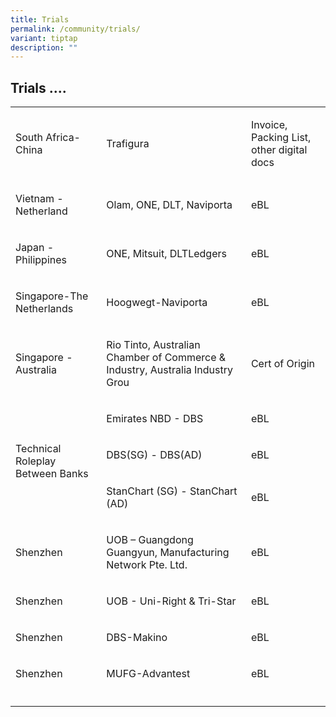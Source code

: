 ```yaml
---
title: Trials
permalink: /community/trials/
variant: tiptap
description: ""
---
```

<h2>Trials ....</h2>
<table style="minWidth: 75px">
<colgroup>
<col>
<col>
<col>
</colgroup>
<tbody>
<tr>
<td rowspan="1" colspan="1">
<p>South Africa-China</p>
</td>
<td rowspan="1" colspan="1">
<p>Trafigura</p>
</td>
<td rowspan="1" colspan="1">
<p>Invoice, Packing List, other digital docs</p>
</td>
</tr>
<tr>
<td rowspan="1" colspan="1">
<p>Vietnam - Netherland</p>
</td>
<td rowspan="1" colspan="1">
<p>Olam, ONE, DLT, Naviporta</p>
</td>
<td rowspan="1" colspan="1">
<p>eBL</p>
</td>
</tr>
<tr>
<td rowspan="1" colspan="1">
<p>Japan - Philippines</p>
</td>
<td rowspan="1" colspan="1">
<p>ONE, Mitsuit, DLTLedgers</p>
</td>
<td rowspan="1" colspan="1">
<p>eBL</p>
</td>
</tr>
<tr>
<td rowspan="1" colspan="1">
<p>Singapore-The Netherlands</p>
</td>
<td rowspan="1" colspan="1">
<p>Hoogwegt-Naviporta</p>
</td>
<td rowspan="1" colspan="1">
<p>eBL</p>
</td>
</tr>
<tr>
<td rowspan="1" colspan="1">
<p>Singapore - Australia</p>
</td>
<td rowspan="1" colspan="1">
<p>Rio Tinto, Australian Chamber of Commerce &amp; Industry, Australia Industry
Grou</p>
</td>
<td rowspan="1" colspan="1">
<p>Cert of Origin</p>
</td>
</tr>
<tr>
<td rowspan="3" colspan="1">
<p>Technical Roleplay Between Banks</p>
</td>
<td rowspan="1" colspan="1">
<p>Emirates NBD - DBS</p>
</td>
<td rowspan="1" colspan="1">
<p>eBL</p>
</td>
</tr>
<tr>
<td rowspan="1" colspan="1">
<p>DBS(SG) - DBS(AD)</p>
</td>
<td rowspan="1" colspan="1">
<p>eBL</p>
</td>
</tr>
<tr>
<td rowspan="1" colspan="1">
<p>StanChart (SG) - StanChart (AD)</p>
</td>
<td rowspan="1" colspan="1">
<p>eBL</p>
</td>
</tr>
<tr>
<td rowspan="1" colspan="1">
<p>Shenzhen</p>
</td>
<td rowspan="1" colspan="1">
<p>UOB – Guangdong Guangyun, Manufacturing Network Pte. Ltd.</p>
</td>
<td rowspan="1" colspan="1">
<p>eBL</p>
</td>
</tr>
<tr>
<td rowspan="1" colspan="1">
<p>Shenzhen</p>
</td>
<td rowspan="1" colspan="1">
<p>UOB - Uni-Right &amp; Tri-Star</p>
</td>
<td rowspan="1" colspan="1">
<p>eBL</p>
</td>
</tr>
<tr>
<td rowspan="1" colspan="1">
<p>Shenzhen</p>
</td>
<td rowspan="1" colspan="1">
<p>DBS-Makino</p>
</td>
<td rowspan="1" colspan="1">
<p>eBL</p>
</td>
</tr>
<tr>
<td rowspan="1" colspan="1">
<p>Shenzhen</p>
</td>
<td rowspan="1" colspan="1">
<p>MUFG-Advantest</p>
</td>
<td rowspan="1" colspan="1">
<p>eBL</p>
</td>
</tr>
<tr>
<td rowspan="1" colspan="1">
<p></p>
</td>
<td rowspan="1" colspan="1">
<p></p>
</td>
<td rowspan="1" colspan="1">
<p></p>
</td>
</tr>
</tbody>
</table>
<p></p>